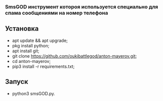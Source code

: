 ### SmsGOD инструмент котороя используется специально для спама сообщениями на номер телефона

## Установка
* apt update && apt upgrade;
* pkg install python;
* apt install git;
* git clone https://github.com/oukibattlegod/anton-mayerov.git;
* cd anton-mayerov;
* pip3 install -r requirements.txt;
## Запуск
* python3 smsGOD.py.

